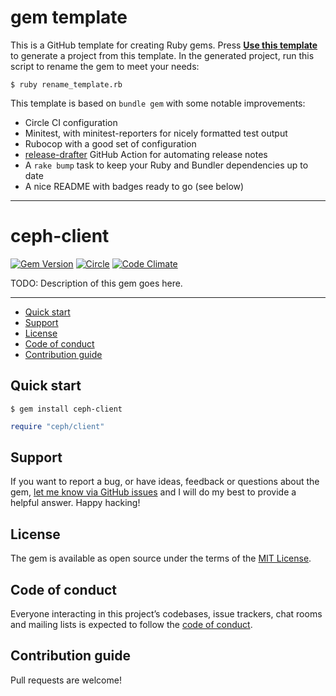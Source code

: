 # gem template

This is a GitHub template for creating Ruby gems. Press [**Use this template**](https://github.com/phsnlam/ceph-client/generate) to generate a project from this template. In the generated project, run this script to rename the gem to meet your needs:

```
$ ruby rename_template.rb
```

This template is based on `bundle gem` with some notable improvements:

- Circle CI configuration
- Minitest, with minitest-reporters for nicely formatted test output
- Rubocop with a good set of configuration
- [release-drafter](https://github.com/apps/release-drafter) GitHub Action for automating release notes
- A `rake bump` task to keep your Ruby and Bundler dependencies up to date
- A nice README with badges ready to go (see below)

---

<!-- END FRONT MATTER -->

# ceph-client

[![Gem Version](https://badge.fury.io/rb/ceph-client.svg)](https://rubygems.org/gems/ceph-client)
[![Circle](https://circleci.com/gh/phsnlam/ceph-client/tree/main.svg?style=shield)](https://app.circleci.com/pipelines/github/phsnlam/ceph-client?branch=main)
[![Code Climate](https://codeclimate.com/github/phsnlam/ceph-client/badges/gpa.svg)](https://codeclimate.com/github/phsnlam/ceph-client)

TODO: Description of this gem goes here.

---

- [Quick start](#quick-start)
- [Support](#support)
- [License](#license)
- [Code of conduct](#code-of-conduct)
- [Contribution guide](#contribution-guide)

## Quick start

```
$ gem install ceph-client
```

```ruby
require "ceph/client"
```

## Support

If you want to report a bug, or have ideas, feedback or questions about the gem, [let me know via GitHub issues](https://github.com/phsnlam/ceph-client/issues/new) and I will do my best to provide a helpful answer. Happy hacking!

## License

The gem is available as open source under the terms of the [MIT License](LICENSE.txt).

## Code of conduct

Everyone interacting in this project’s codebases, issue trackers, chat rooms and mailing lists is expected to follow the [code of conduct](CODE_OF_CONDUCT.md).

## Contribution guide

Pull requests are welcome!
